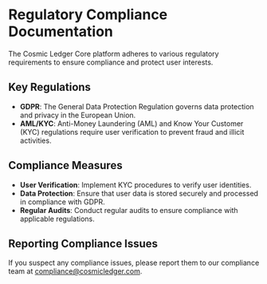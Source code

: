 # Regulatory Compliance Documentation

The Cosmic Ledger Core platform adheres to various regulatory requirements to ensure compliance and protect user interests.

## Key Regulations

- **GDPR**: The General Data Protection Regulation governs data protection and privacy in the European Union.
- **AML/KYC**: Anti-Money Laundering (AML) and Know Your Customer (KYC) regulations require user verification to prevent fraud and illicit activities.

## Compliance Measures

- **User  Verification**: Implement KYC procedures to verify user identities.
- **Data Protection**: Ensure that user data is stored securely and processed in compliance with GDPR.
- **Regular Audits**: Conduct regular audits to ensure compliance with applicable regulations.

## Reporting Compliance Issues

If you suspect any compliance issues, please report them to our compliance team at compliance@cosmicledger.com.
